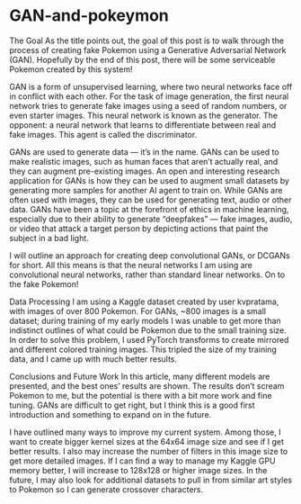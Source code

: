 # GAN-and-pokeymon
The Goal
As the title points out, the goal of this post is to walk through the process of creating fake Pokemon using 
a Generative Adversarial Network (GAN). Hopefully by the end of this post, there will be some serviceable Pokemon created by this system!

GAN is a form of unsupervised learning, where two neural networks face off in conflict with each other. For the task of image generation, 
the first neural network tries to generate fake images using a seed of random numbers, or even starter images. This neural network is known as the generator. 
The opponent: a neural network that learns to differentiate between real and fake images. This agent is called the discriminator.

GANs are used to generate data — it’s in the name. GANs can be used to make realistic images, such as human faces that aren’t actually real, 
and they can augment pre-existing images. An open and interesting research application for GANs is how they can be used to augment small datasets 
by generating more samples for another AI agent to train on. 
While GANs are often used with images, they can be used for generating text, audio or other data. 
GANs have been a topic at the forefront of ethics in machine learning, especially due to their ability to generate “deepfakes” — fake 
images, audio, or video that attack a target person by depicting actions that paint the subject in a bad light.

I will outline an approach for creating deep convolutional GANs, or DCGANs for short. 
All this means is that the neural networks I am using are convolutional neural networks, rather than standard linear networks. On to the fake Pokemon!

Data Processing
I am using a Kaggle dataset created by user kvpratama, with images of over 800 Pokemon. For GANs, ~800 images is a small dataset; 
during training of my early models I was unable to get more than indistinct outlines of what could be Pokemon due to the small training size. 
In order to solve this problem, I used PyTorch transforms to create mirrored and different colored training images. 
This tripled the size of my training data, and I came up with much better results.

Conclusions and Future Work
In this article, many different models are presented, and the best ones’ results are shown. 
The results don’t scream Pokemon to me, but the potential is there with a bit more work and fine tuning. 
GANs are difficult to get right, but I think this is a good first introduction and something to expand on in the future.

I have outlined many ways to improve my current system. Among those, I want to create bigger kernel sizes at the 64x64 image size and see if I get better results. 
I also may increase the number of filters in this image size to get more detailed images. If I can find a way to manage my Kaggle GPU memory better, 
I will increase to 128x128 or higher image sizes. 
In the future, I may also look for additional datasets to pull in from similar art styles to Pokemon so I can generate crossover characters.
